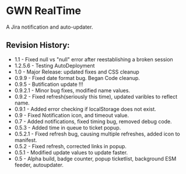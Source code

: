 GWN RealTime
============
A Jira notification and auto-updater.


Revision History:
-----------------

* 1.1     - Fixed null vs "null" error after reestablishing a broken session
* 1.2.5.6 - Testing AutoDeployment
* 1.0     - Major Release: updated fixes and CSS cleanup
* 0.9.9   - Fixed date format bug. Began Code cleanup.
* 0.9.5   - Butification update !!! 
* 0.9.2.1 - Minor bug fixes, modified name values.
* 0.9.2   - Fixed refresh(seriously this time), updated varibles to reflect name.
* 0.9.1   - Added error checking if localStorage does not exist.
* 0.9     - Fixed Notification icon, and timeout value. 
* 0.7     - Added notifications, fixed timing bug, removed debug code.
* 0.5.3   - Added time in queue to ticket popup.
* 0.5.2.1 - Fixed refresh bug, causing multiple refreshes, added icon to manifest.
* 0.5.2   - Fixed refresh, corrected links in popup.
* 0.5.1   - Modified update values to update faster.
* 0.5     - Alpha build, badge counter, popup ticketlist, background ESM feeder, autoupdater.


